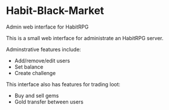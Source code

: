 # Habit-Black-Market
Admin web interface for HabitRPG

This is a small web interface for administrate an HabitRPG server. 

Adminstrative features include:
* Add/remove/edit users
* Set balance
* Create challenge

This interface also has features for trading loot:
* Buy and sell gems
* Gold transfer between users

